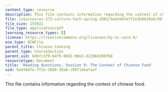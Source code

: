 ```yaml
---
content_type: resource
description: This file contains information regarding the context of chinese food.
file: /courses/es-272-culture-tech-spring-2003/9a4344fe7f2e3b8038a8c90714eafaef_MITES_272S03_q09.pdf
file_size: 155922
file_type: application/pdf
learning_resource_types: []
license: https://creativecommons.org/licenses/by-nc-sa/4.0/
ocw_type: OCWFile
parent_title: Chinese Cooking
parent_type: CourseSection
parent_uid: 6d6fc1f9-64f9-8692-90e2-d22668206f68
resourcetype: Document
title: 'Reading Questions, Session 9: The Context of Chinese Food'
uid: 9a4344fe-7f2e-3b80-38a8-c90714eafaef
---
```

This file contains information regarding the context of chinese food.